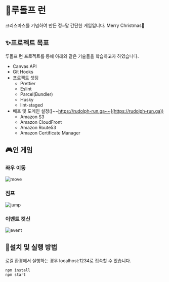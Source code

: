 # 🎅루돌프 런

크리스마스를 기념하여 만든 정~말 간단한 게임입니다. Merry Christmas🎄

## ✨프로젝트 목표

루돌프 런 프로젝트를 통해 아래와 같은 기술들을 학습하고자 하였습니다.

- Canvas API
- Git Hooks
- 프로젝트 셋팅
  - Prettier
  - Eslint
  - Parcel(Bundler)
  - Husky
  - lint-staged
- 배포 및 도메인 설정([~~https://rudolph-run.ga~~](https://rudolph-run.ga))
  - Amazon S3
  - Amazon CloudFront
  - Amazon Route53
  - Amazon Certificate Manager

## 🎮인 게임

### 좌우 이동

![move](./image/move.gif)

### 점프
![jump](./image/jump.gif)

### 이벤트 컷신
![event](./image/event.gif)

## 💾설치 및 실행 방법
로컬 환경에서 실행하는 경우 localhost:1234로 접속할 수 있습니다.
```
npm install
npm start
```
